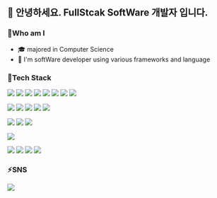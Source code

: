 
## 👋 안녕하세요. FullStcak SoftWare 개발자 입니다.



### 🤔Who am I
- 🎓 majored in Computer Science
- 🤖 I'm softWare developer using various frameworks and language
 

### 🌱Tech Stack
<p>
<img src="https://img.shields.io/badge/Kotlin-0095D5?style=flat-square&logo=Kotlin&logoColor=white"/>
<img src="https://img.shields.io/badge/Java-007396?style=flat-square&logo=Java&logoColor=white"/>
<img src="https://img.shields.io/badge/Dart-0175C2?style=flat-square&logo=dart&logoColor=white"/>
<img src="https://img.shields.io/badge/Swift-FA7343?style=flat-square&logo=Swift&logoColor=white"/>
<img src="https://img.shields.io/badge/python-3670A0?style=flat-square&logo=python&logoColor=ffdd54"/>
<img src="https://img.shields.io/badge/JavaScript-F7DF1E?style=flat-square&logo=JavaScript&logoColor=black"/>
<img src="https://img.shields.io/badge/HTML5-E34F26?style=flat-square&logo=HTML5&logoColor=white"/>
<img src="https://img.shields.io/badge/CSS3-1572B6?style=flat-square&logo=CSS3&logoColor=white"/>
</p>
<p>
<img src="https://img.shields.io/badge/Android-3DDC84?style=flat-square&logo=Android&logoColor=white"/>
<img src="https://img.shields.io/badge/Flutter-02569B?style=flat&logo=flutter&logoColor=white"/>
<img src="https://img.shields.io/badge/iOS-000000?style=flat-square&logo=Apple&logoColor=white"/>
<img src="https://img.shields.io/badge/React-61DAFB?style=flat-square&logo=React&logoColor=black"/>
<img src="https://img.shields.io/badge/-Vue.js-4fc08d?style=flat-square&logo=vuedotjs&logoColor=white"/>
</p>
<p>
<img src="https://img.shields.io/badge/Laravel-2e2e2e?style=flat-square&logo=laravel"/>
<img src="https://img.shields.io/badge/FastAPI-005571?style=flat-square&logo=fastapi"/>
<img src="https://img.shields.io/badge/Firebase-FFCA28?style=flat-square&logo=Firebase&amp;logoColor=white"/>
</p>
<p>
<img src = "https://img.shields.io/badge/-MySQL-4479A1?style=flat-square&logo=mysql&labelColor=4479A1&logoColor=FFF" />
</p>
<p><img src="https://img.shields.io/badge/circle%20ci-%23161616.svg?style=flat-square&logo=circleci&logoColor=white"/>
<img src="https://img.shields.io/badge/github%20actions-%232671E5.svg?style=flat-square&logo=githubactions&logoColor=white"/>
<img src="https://img.shields.io/badge/Fastlane-00F200?logo=fastlane&logoColor=000&style=flat-square"/>
<img src="https://img.shields.io/badge/docker-257bd6?logo=docker&logoColor=white&style=flat-square" />
</p>

### ⚡SNS

<a href="https://velog.io/@ilil1"><img src="https://img.shields.io/badge/Tech%20Blog-11B48A?style=flat-square&logo=Vimeo&logoColor=white&link=https://velog.io/@ilil1"/></a>

<!--
**ilil1/ilil1** is a ✨ _special_ ✨ repository because its `README.md` (this file) appears on your GitHub profile.

Here are some ideas to get you started:

- 🔭 I’m currently working on ...
- 🌱 I’m currently learning ...
- 👯 I’m looking to collaborate on ...
- 🤔 I’m looking for help with ...
- 💬 Ask me about ...
- 📫 How to reach me: ...
- 😄 Pronouns: ...
- ⚡ Fun fact: ...
-->
